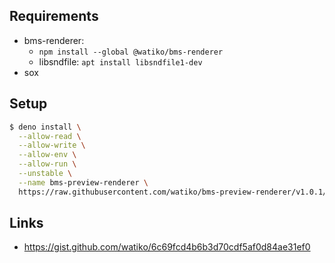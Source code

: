 ## Requirements

- bms-renderer:
  - `npm install --global @watiko/bms-renderer`
  - libsndfile: `apt install libsndfile1-dev`
- sox

## Setup

```bash
$ deno install \
  --allow-read \
  --allow-write \
  --allow-env \
  --allow-run \
  --unstable \
  --name bms-preview-renderer \
  https://raw.githubusercontent.com/watiko/bms-preview-renderer/v1.0.1/cli.ts
```

## Links

- https://gist.github.com/watiko/6c69fcd4b6b3d70cdf5af0d84ae31ef0
